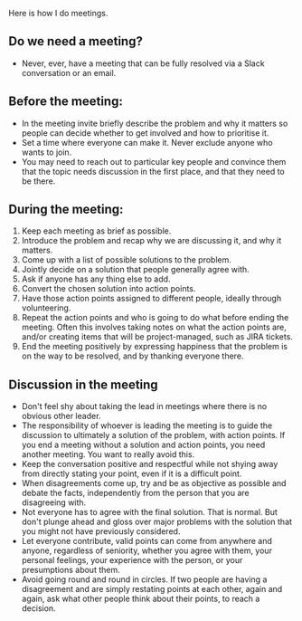 Here is how I do meetings.

## Do we need a meeting?
* Never, ever, have a meeting that can be fully resolved via a Slack conversation or an email.

## Before the meeting:
* In the meeting invite briefly describe the problem and why it matters so people can decide whether to get involved and how to prioritise it.
* Set a time where everyone can make it. Never exclude anyone who wants to join.
* You may need to reach out to particular key people and convince them that the topic needs discussion in the first place, and that they need to be there.

## During the meeting:
1. Keep each meeting as brief as possible.
2. Introduce the problem and recap why we are discussing it, and why it matters.
3. Come up with a list of possible solutions to the problem.
4. Jointly decide on a solution that people generally agree with.
5. Ask if anyone has any thing else to add.
6. Convert the chosen solution into action points.
7. Have those action points assigned to different people, ideally through volunteering.
8. Repeat the action points and who is going to do what before ending the meeting. Often this involves taking notes on what the action points are, and/or creating items that will be project-managed, such as JIRA tickets.
9. End the meeting positively by expressing happiness that the problem is on the way to be resolved, and by thanking everyone there.

## Discussion in the meeting
* Don't feel shy about taking the lead in meetings where there is no obvious other leader.
* The responsibility of whoever is leading the meeting is to guide the discussion to ultimately a solution of the problem, with action points. If you end a meeting without a solution and action points, you need another meeting. You want to really avoid this.
* Keep the conversation positive and respectful while not shying away from directly stating your point, even if it is a difficult point.
* When disagreements come up, try and be as objective as possible and debate the facts, independently from the person that you are disagreeing with.
* Not everyone has to agree with the final solution. That is normal. But don't plunge ahead and gloss over major problems with the solution that you might not have previously considered.
* Let everyone contribute, valid points can come from anywhere and anyone, regardless of seniority, whether you agree with them, your personal feelings, your experience with the person, or your presumptions about them.
* Avoid going round and round in circles. If two people are having a disagreement and are simply restating points at each other, again and again, ask what other people think about their points, to reach a decision.
